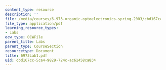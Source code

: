 ```yaml
---
content_type: resource
description: ''
file: /media/courses/6-973-organic-optoelectronics-spring-2003/cbd167cc5ca49829724cac61458ca834_6973Lab1.pdf
file_type: application/pdf
learning_resource_types:
- Labs
ocw_type: OCWFile
parent_title: Labs
parent_type: CourseSection
resourcetype: Document
title: 6973Lab1.pdf
uid: cbd167cc-5ca4-9829-724c-ac61458ca834
---
```


